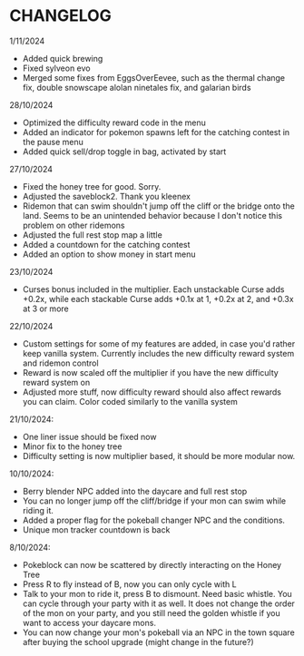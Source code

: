 # CHANGELOG

1/11/2024
- Added quick brewing
- Fixed sylveon evo
- Merged some fixes from EggsOverEevee, such as the thermal change fix, double snowscape alolan ninetales fix, and galarian birds

28/10/2024
- Optimized the difficulty reward code in the menu
- Added an indicator for pokemon spawns left for the catching contest in the pause menu
- Added quick sell/drop toggle in bag, activated by start 

27/10/2024
- Fixed the honey tree for good. Sorry.
- Adjusted the saveblock2. Thank you kleenex
- Ridemon that can swim shouldn't jump off the cliff or the bridge onto the land. Seems to be an unintended behavior because I don't notice this problem on other ridemons
- Adjusted the full rest stop map a little
- Added a countdown for the catching contest
- Added an option to show money in start menu

23/10/2024
- Curses bonus included in the multiplier. Each unstackable Curse adds +0.2x, while each stackable Curse adds +0.1x at 1, +0.2x at 2, and +0.3x at 3 or more

22/10/2024
- Custom settings for some of my features are added, in case you'd rather keep vanilla system.  Currently includes the new difficulty reward system and ridemon control
- Reward is now scaled off the multiplier if you have the new difficulty reward system on
- Adjusted more stuff, now difficulty reward should also affect rewards you can claim. Color coded similarly to the vanilla system

21/10/2024:
- One liner issue should be fixed now
- Minor fix to the honey tree
- Difficulty setting is now multiplier based, it should be more modular now.

10/10/2024:
- Berry blender NPC added into the daycare and full rest stop
- You can no longer jump off the cliff/bridge if your mon can swim while riding it.
- Added a proper flag for the pokeball changer NPC and the conditions.
- Unique mon tracker countdown is back

8/10/2024:
- Pokeblock can now be scattered by directly interacting on the Honey Tree
- Press R to fly instead of B, now you can only cycle with L
- Talk to your mon to ride it, press B to dismount. Need basic whistle. You can cycle through your party with it as well. It does not change the order of the mon on your party, and you still need the golden whistle if you want to access your daycare mons.
- You can now change your mon's pokeball via an NPC in the town square after buying the school upgrade (might change in the future?)

